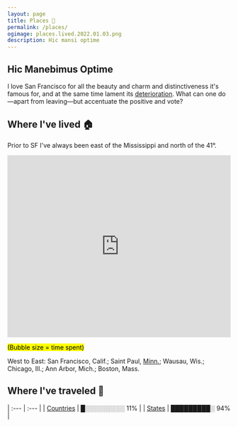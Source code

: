 ```yaml
---
layout: page
title: Places 📍
permalink: /places/
ogimage: places.lived.2022.01.03.png
description: Hic mansi optime
---
```

## Hic Manebimus Optime
I love San Francisco for all the beauty and charm and distinctiveness it's famous for, and at the same time lament its <a href="https://www.nationalreview.com/2019/04/san-francisco-decline-failed-government-policies/" target="_blank">deterioration</a>. What can one do—apart from leaving—but accentuate the positive and vote?

## Where I've lived 🏠
Prior to SF I've always been east of the Mississippi and north of the 41°.

<iframe title="" aria-label="Map" id="datawrapper-chart-41BlM" src="https://datawrapper.dwcdn.net/41BlM/2/" scrolling="no" frameborder="0" style="width: 0; min-width: 100% !important; border: none;" height="410"></iframe><script type="text/javascript">!function(){"use strict";window.addEventListener("message",(function(e){if(void 0!==e.data["datawrapper-height"]){var t=document.querySelectorAll("iframe");for(var a in e.data["datawrapper-height"])for(var r=0;r<t.length;r++){if(t[r].contentWindow===e.source)t[r].style.height=e.data["datawrapper-height"][a]+"px"}}}))}();
</script>

<mark><span class="muted small">(Bubble size = time spent)</span></mark>

West to East: San Francisco, Calif.; Saint Paul, <a href="/mn">Minn.</a>; Wausau, Wis.; Chicago, Ill.; Ann Arbor, Mich.; Boston, Mass.

## Where I've traveled 🧳
| :--- | :--- |
| [Countries](/countries/) | █░░░░░░░░░ 11% |
| [States](/states/) | █████████░ 94% |